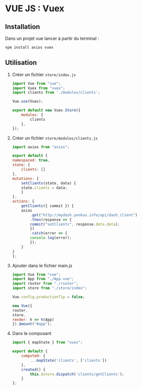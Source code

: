# VUE JS : Vuex


## Installation

Dans un projet vue lancer à partir du terminal : 

```bash
npm install axios vuex
```

## Utilisation

1. Créer un fichier `store/index.js`

    ```js
    import Vue from "vue";
    import Vuex from "vuex";
    import clients from './modules/clients';

    Vue.use(Vuex);

    export default new Vuex.Store({
        modules: {
            clients
        },
    });

    ```
2. Créer un fichier `store/modules/clients.js`

    ```js
    import axios from "axios";

    export default {
    namespaced: true,
    state: {
        clients: []
    },
    mutations: {
        setClients(state, data) {
        state.clients = data;
        }
    },
    actions: {
        getClients({ commit }) {
        axios
            .get("http://mydash.yonkou.info/api/dash_client")
            .then(response => {
            commit("setClients", response.data.data);
            })
            .catch(error => {
            console.log(error);
            });
        }
    }
    };

    ```
3. Ajouter dans le fichier main.js

    ```js
    import Vue from "vue";
    import App from "./App.vue";
    import router from "./router";
    import store from "./store/index";

    Vue.config.productionTip = false;

    new Vue({
    router,
    store,
    render: h => h(App)
    }).$mount("#app");

    ```
4. Dans le composant 

    ```js
    import { mapState } from "vuex";

    export default {
        computed: {
            ...mapState('clients', ['clients'])
        },
        created() {
            this.$store.dispatch('clients/getClients');
        }
    };
    ```
